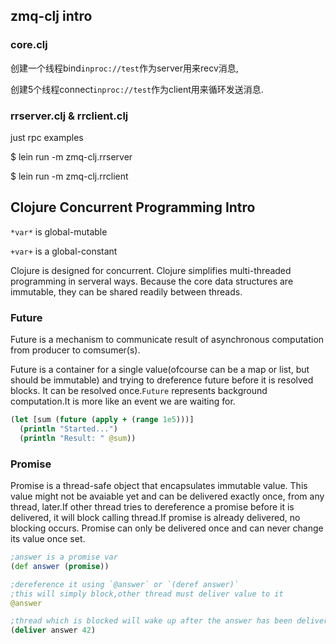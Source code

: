 ## zmq-clj intro

### core.clj

创建一个线程bind`inproc://test`作为server用来recv消息,

创建5个线程connect`inproc://test`作为client用来循环发送消息.

### rrserver.clj & rrclient.clj

just rpc examples

$ lein run -m zmq-clj.rrserver

$ lein run -m zmq-clj.rrclient


## Clojure Concurrent Programming Intro

`*var*` is global-mutable

`+var+` is a global-constant

Clojure is designed for concurrent.
Clojure simplifies multi-threaded programming in serveral ways.
Because the core data structures are immutable, they can be shared readily
between threads.

### Future

Future is a mechanism to communicate result of asynchronous computation
from producer to comsumer(s).

Future is a container for a single value(ofcourse can be a map or list, but should
be immutable) and trying to dreference future before it is resolved blocks.
It can be resolved once.`Future` represents background computation.It is more like
an event we are waiting for.

```clojure
(let [sum (future (apply + (range 1e5)))]
  (println "Started...")
  (println "Result: " @sum))
```

### Promise

Promise is a thread-safe object that encapsulates immutable value.
This value might not be avaiable yet and can be delivered exactly once,
from any thread, later.If other thread tries to dereference a promise
before it is delivered, it will block calling thread.If promise is already
delivered, no blocking occurs. Promise can only be delivered once and can
never change its value once set.

```clojure
;answer is a promise var
(def answer (promise))

;dereference it using `@answer` or `(deref answer)`
;this will simply block,other thread must deliver value to it
@answer

;thread which is blocked will wake up after the answer has been delivered, and return 42
(deliver answer 42)
```

